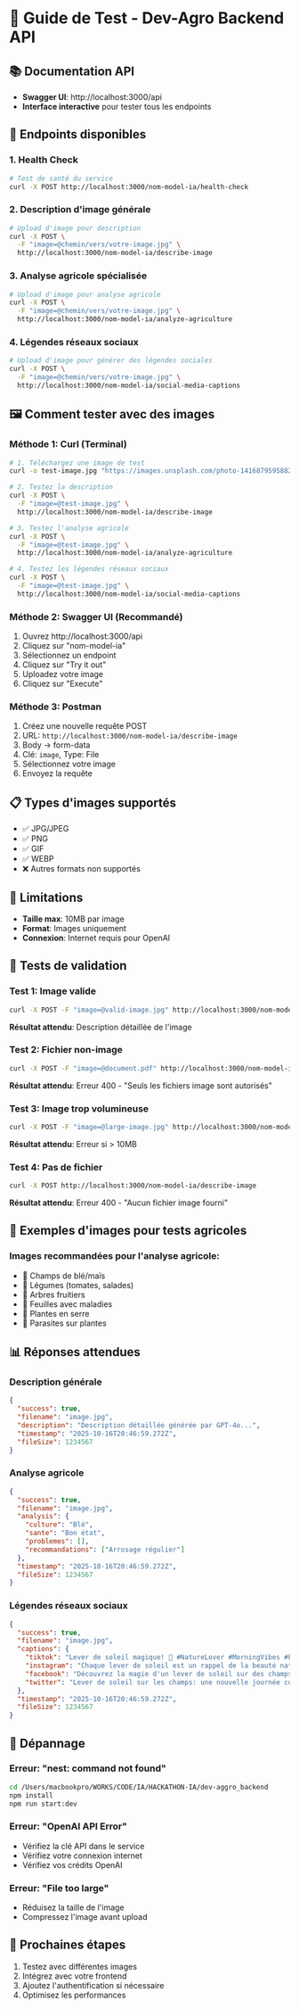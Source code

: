 # 🧪 Guide de Test - Dev-Agro Backend API

## 📚 Documentation API
- **Swagger UI**: http://localhost:3000/api
- **Interface interactive** pour tester tous les endpoints

## 🚀 Endpoints disponibles

### 1. **Health Check**
```bash
# Test de santé du service
curl -X POST http://localhost:3000/nom-model-ia/health-check
```

### 2. **Description d'image générale**
```bash
# Upload d'image pour description
curl -X POST \
  -F "image=@chemin/vers/votre-image.jpg" \
  http://localhost:3000/nom-model-ia/describe-image
```

### 3. **Analyse agricole spécialisée**
```bash
# Upload d'image pour analyse agricole
curl -X POST \
  -F "image=@chemin/vers/votre-image.jpg" \
  http://localhost:3000/nom-model-ia/analyze-agriculture
```

### 4. **Légendes réseaux sociaux**
```bash
# Upload d'image pour générer des légendes sociales
curl -X POST \
  -F "image=@chemin/vers/votre-image.jpg" \
  http://localhost:3000/nom-model-ia/social-media-captions
```

## 🖼️ Comment tester avec des images

### **Méthode 1: Curl (Terminal)**
```bash
# 1. Téléchargez une image de test
curl -o test-image.jpg "https://images.unsplash.com/photo-1416879595882-3373a0480b5b"

# 2. Testez la description
curl -X POST \
  -F "image=@test-image.jpg" \
  http://localhost:3000/nom-model-ia/describe-image

# 3. Testez l'analyse agricole
curl -X POST \
  -F "image=@test-image.jpg" \
  http://localhost:3000/nom-model-ia/analyze-agriculture

# 4. Testez les légendes réseaux sociaux
curl -X POST \
  -F "image=@test-image.jpg" \
  http://localhost:3000/nom-model-ia/social-media-captions
```

### **Méthode 2: Swagger UI (Recommandé)**
1. Ouvrez http://localhost:3000/api
2. Cliquez sur "nom-model-ia"
3. Sélectionnez un endpoint
4. Cliquez sur "Try it out"
5. Uploadez votre image
6. Cliquez sur "Execute"

### **Méthode 3: Postman**
1. Créez une nouvelle requête POST
2. URL: `http://localhost:3000/nom-model-ia/describe-image`
3. Body → form-data
4. Clé: `image`, Type: File
5. Sélectionnez votre image
6. Envoyez la requête

## 📋 Types d'images supportés
- ✅ JPG/JPEG
- ✅ PNG
- ✅ GIF
- ✅ WEBP
- ❌ Autres formats non supportés

## 📏 Limitations
- **Taille max**: 10MB par image
- **Format**: Images uniquement
- **Connexion**: Internet requis pour OpenAI

## 🔧 Tests de validation

### **Test 1: Image valide**
```bash
curl -X POST -F "image=@valid-image.jpg" http://localhost:3000/nom-model-ia/describe-image
```
**Résultat attendu**: Description détaillée de l'image

### **Test 2: Fichier non-image**
```bash
curl -X POST -F "image=@document.pdf" http://localhost:3000/nom-model-ia/describe-image
```
**Résultat attendu**: Erreur 400 - "Seuls les fichiers image sont autorisés"

### **Test 3: Image trop volumineuse**
```bash
curl -X POST -F "image=@large-image.jpg" http://localhost:3000/nom-model-ia/describe-image
```
**Résultat attendu**: Erreur si > 10MB

### **Test 4: Pas de fichier**
```bash
curl -X POST http://localhost:3000/nom-model-ia/describe-image
```
**Résultat attendu**: Erreur 400 - "Aucun fichier image fourni"

## 🌱 Exemples d'images pour tests agricoles

### **Images recommandées pour l'analyse agricole:**
- 🌾 Champs de blé/maïs
- 🥬 Légumes (tomates, salades)
- 🌳 Arbres fruitiers
- 🍃 Feuilles avec maladies
- 🌱 Plantes en serre
- 🐛 Parasites sur plantes

## 📊 Réponses attendues

### **Description générale**
```json
{
  "success": true,
  "filename": "image.jpg",
  "description": "Description détaillée générée par GPT-4o...",
  "timestamp": "2025-10-16T20:46:59.272Z",
  "fileSize": 1234567
}
```

### **Analyse agricole**
```json
{
  "success": true,
  "filename": "image.jpg",
  "analysis": {
    "culture": "Blé",
    "sante": "Bon état",
    "problemes": [],
    "recommandations": ["Arrosage régulier"]
  },
  "timestamp": "2025-10-16T20:46:59.272Z",
  "fileSize": 1234567
}
```

### **Légendes réseaux sociaux**
```json
{
  "success": true,
  "filename": "image.jpg",
  "captions": {
    "tiktok": "Lever de soleil magique! 🌅 #NatureLover #MorningVibes #FYP",
    "instagram": "Chaque lever de soleil est un rappel de la beauté naturelle... #NatureBrilliance #SunriseGlow",
    "facebook": "Découvrez la magie d'un lever de soleil sur des champs dorés... #SunriseMagic #CommunityFarming",
    "twitter": "Lever de soleil sur les champs: une nouvelle journée commence. 🌅 #SustainableAgriculture #Sunrise"
  },
  "timestamp": "2025-10-16T20:46:59.272Z",
  "fileSize": 1234567
}
```

## 🚨 Dépannage

### **Erreur: "nest: command not found"**
```bash
cd /Users/macbookpro/WORKS/CODE/IA/HACKATHON-IA/dev-aggro_backend
npm install
npm run start:dev
```

### **Erreur: "OpenAI API Error"**
- Vérifiez la clé API dans le service
- Vérifiez votre connexion internet
- Vérifiez vos crédits OpenAI

### **Erreur: "File too large"**
- Réduisez la taille de l'image
- Compressez l'image avant upload

## 🎯 Prochaines étapes
1. Testez avec différentes images
2. Intégrez avec votre frontend
3. Ajoutez l'authentification si nécessaire
4. Optimisez les performances
